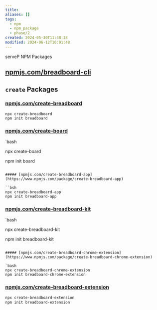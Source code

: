 ```yaml
---
title: 
aliases: []
tags:
  - npm
  - npm_package
  - phase/2
created: 2024-05-30T11:48:38
modified: 2024-06-12T10:01:48
---
```


serveP NPM Packages

## [npmjs.com/breadboard-cli](https://www.npmjs.com/package/breadboard-cli)

## `create` Packages

### [npmjs.com/create-breadboard](https://www.npmjs.com/package/create-breadboard)

```ash
npx create-breadboard
npm init breadboard
```

### [npmjs.com/create-board](https://www.npmjs.com/package/create-board)

`bash

npx create-board

npm init board

```

##### [npmjs.com/create-breadboard-app](https://www.npmjs.com/package/create-breadboard-app)

``bsh
npx create-breadboard-app
npm init breadboard-app
```

### [npmjs.com/create-breadboard-kit](https://www.npmjs.com/package/create-breadboard-kit)

`bash

npx create-breadboard-kit

npm init breadboard-kit

```

##### [npmjs.com/create-breadboard-chrome-extension](https://www.npmjs.com/package/create-breadboard-chrome-extension)

`bash
npx create-breadboard-chrome-extension
npm init breadboard-chrome-extension
```

### [npmjs.com/create-breadboard-extension](https://www.npmjs.com/package/create-breadboard-extension)

```bash
npx create-breadboard-extension
npm init breadboard-extension
```
